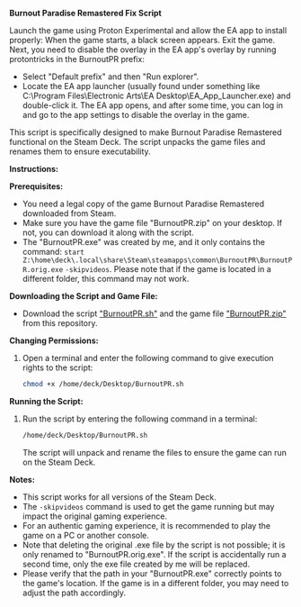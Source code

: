 **Burnout Paradise Remastered Fix Script**

Launch the game using Proton Experimental and allow the EA app to install properly: When the game starts, a black screen appears. Exit the game. Next, you need to disable the overlay in the EA app's overlay by running protontricks in the BurnoutPR prefix:

- Select "Default prefix" and then "Run explorer".
- Locate the EA app launcher (usually found under something like C:\Program Files\Electronic Arts\EA Desktop\EA_App_Launcher.exe) and double-click it. The EA app opens, and after some time, you can log in and go to the app settings to disable the overlay in the game.

This script is specifically designed to make Burnout Paradise Remastered functional on the Steam Deck. The script unpacks the game files and renames them to ensure executability.

**Instructions:**

**Prerequisites:**
- You need a legal copy of the game Burnout Paradise Remastered downloaded from Steam.
- Make sure you have the game file "BurnoutPR.zip" on your desktop. If not, you can download it along with the script.
- The "BurnoutPR.exe" was created by me, and it only contains the command: `start Z:\home\deck\.local\share\Steam\steamapps\common\BurnoutPR\BurnoutPR.orig.exe` `-skipvideos`. Please note that if the game is located in a different folder, this command may not work.

**Downloading the Script and Game File:**
- Download the script ["BurnoutPR.sh"](https://github.com/cmclk36/steamdeck/blob/steamdeck/Burnout%20Paradise%20Remastered/BurnoutPR.sh) and the game file ["BurnoutPR.zip"](https://github.com/cmclk36/steamdeck/blob/steamdeck/Burnout%20Paradise%20Remastered/BurnoutPR.zip) from this repository.

**Changing Permissions:**
1. Open a terminal and enter the following command to give execution rights to the script:
    ```bash
    chmod +x /home/deck/Desktop/BurnoutPR.sh
    ```

**Running the Script:**
1. Run the script by entering the following command in a terminal:
    ```bash
    /home/deck/Desktop/BurnoutPR.sh
    ```
    The script will unpack and rename the files to ensure the game can run on the Steam Deck.

**Notes:**
- This script works for all versions of the Steam Deck.
- The `-skipvideos` command is used to get the game running but may impact the original gaming experience.
- For an authentic gaming experience, it is recommended to play the game on a PC or another console.
- Note that deleting the original .exe file by the script is not possible; it is only renamed to "BurnoutPR.orig.exe". If the script is accidentally run a second time, only the exe file created by me will be replaced.
- Please verify that the path in your "BurnoutPR.exe" correctly points to the game's location. If the game is in a different folder, you may need to adjust the path accordingly.
